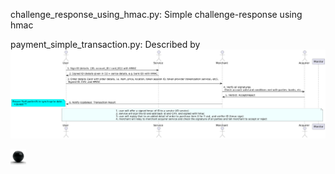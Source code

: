 challenge_response_using_hmac.py: Simple challenge-response using hmac

payment_simple_transaction.py: Described by 
![payment_simple_transaction.py](https://github.com/ursa-mikail/challenge_and_response/blob/main/images/where_challenge_responses_are_used_among_each_entity.png)

[<img src="./images/ball_black.png" width="25"/>](payment_simple_transaction.py)
